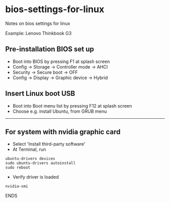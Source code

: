 # bios-settings-for-linux
Notes on bios settings for linux 

Example: Lenovo Thinkbook G3

## Pre-installation BIOS set up
- Boot into BIOS by pressing F1 at splash screen
- Config -> Storage -> Controller mode -> AHCI
- Security -> Secure boot -> OFF
- Config -> Display -> Graphic device -> Hybrid

## Insert Linux boot USB 
- Boot into Boot menu list by pressing F12 at splash screen
- Choose e.g. install Ubuntu, from GRUB menu

----- 
## For system with nvidia graphic card
- Select 'Install third-party software'
- At Terminal, run
```
ubuntu-drivers devices
sudo ubuntu-drivers autoinstall
sudo reboot
```

- Verify driver is loaded
```
nvidia-smi
```


ENDS
